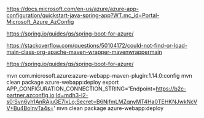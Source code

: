 https://docs.microsoft.com/en-us/azure/azure-app-configuration/quickstart-java-spring-app?WT.mc_id=Portal-Microsoft_Azure_AzConfig


https://spring.io/guides/gs/spring-boot-for-azure/

https://stackoverflow.com/questions/50104172/could-not-find-or-load-main-class-org-apache-maven-wrapper-mavenwrappermain



https://spring.io/guides/gs/spring-boot-for-azure/


mvn com.microsoft.azure:azure-webapp-maven-plugin:1.14.0:config
mvn clean package azure-webapp:deploy
export APP_CONFIGURATION_CONNECTION_STRING='Endpoint=https://b2c-partner.azconfig.io;Id=mdh3-l2-s0:Svn6yh1AnRAjuGE7lxLo;Secret=B6NjfmLMZqnyMT4Ha0TEHKNJwkNcVV+Bu4BolnvTa4s='
mvn clean package azure-webapp:deploy

